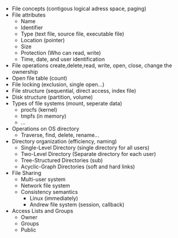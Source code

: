 - File concepts (contigous logical adress space, paging)
- File attributes
    - Name
    - Identifier
    - Type (text file, source file, executable file)
    - Location (pointer)
    - Size
    - Protection (Who can read, write)
    - Time, date, and user identification
- File operations
    create,delete,read, write, open, close, change the ownership
- Open file table (count)
- File locking (exclusion, single open...)
- File structure (sequential, direct access, index file)
- Disk structure (partition, volume)
- Types of file systems (mount, seperate data)
    - procfs (kernel)
    - tmpfs (in memory)
    - ...
- Operations on OS directory
    - Traverse, find, delete, rename...
- Directory organization (efficiency, naming)
    - Single-Level Directory (single directory for all users)
    - Two-Level Directory (Separate directory for each user)
    - Tree-Structured Directories (sub)
    - Acyclic-Graph Directories (soft and hard links)
- File Sharing
    - Multi-user system
    - Network file system
    - Consistency semantics
        - Linux (immediately)
        - Andrew file system (session, callback)
- Access Lists and Groups
    - Owner
    - Groups
    - Public